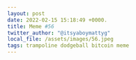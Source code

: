```yaml
---
layout: post
date: 2022-02-15 15:18:49 +0000.
title: Meme #56
twitter_author: "@itsyaboymattyg"
local_file: /assets/images/56.jpeg
tags: trampoline dodgeball bitcoin meme
---
```

